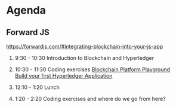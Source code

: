 # Agenda

## Forward JS

https://forwardjs.com/#integrating-blockchain-into-your-js-app

1.  9:30 - 10:30 Introduction to Blockchain and Hyperledger              
1. 10:30 - 11:30 Coding exercises 
                 [Blockchain Platform Playground](https://github.com/LennartFr/alf20191ibmbc/blob/master/workshop.md#exercise-0-blockchain-platform-playground-httpsblockchaindevelopmybluemixnetlogin)<br>
                 [Build your first Hyperledger Application](https://github.com/LennartFr/alf20191ibmbc/blob/master/HL%20BYFA.md) 
                  
1. 12:10 -  1:20 Lunch
1.  1:20 -  2:20 Coding exercises and where do we go from here?
